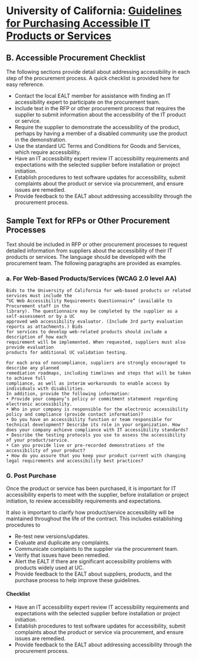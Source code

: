 # University of California: [Guidelines for Purchasing Accessible IT Products or Services](http://www.ucop.edu/electronic-accessibility/_files/uc-guidelines-accessibility-procurement.pdf)

## B. Accessible Procurement Checklist

The following sections provide detail about addressing accessibility in each step of the procurement process. A quick checklist is provided here for easy reference.

- Contact the local EALT member for assistance with finding an IT accessibility expert to participate on the procurement team.
- Include text in the RFP or other procurement process that requires the supplier to submit information about the accessibility of the IT product or service.
- Require the supplier to demonstrate the accessibility of the product, perhaps by having a member of a disabled community use the product in the demonstration.
- Use the standard UC Terms and Conditions for Goods and Services, which require accessibility.
- Have an IT accessibility expert review IT accessibility requirements and expectations with the selected supplier before installation or project initiation.
- Establish procedures to test software updates for accessibility, submit complaints about the product or service via procurement, and ensure issues are remedied.
- Provide feedback to the EALT about addressing accessibility through the procurement process.

## Sample Text for RFPs or Other Procurement Processes

Text should be included in RFP or other procurement processes to request detailed information from suppliers about the accessibility of their IT products or services. The language should be developed with the procurement team. The following paragraphs are provided as examples.

### a. For Web-Based Products/Services (WCAG 2.0 level AA) 

    Bids to the University of California for web-based products or related services must include the
    “UC Web Accessibility Requirements Questionnaire” (available to Procurement staff in the
    library). The questionnaire may be completed by the supplier as a self-assessment or by a UC
    approved web accessibility evaluator. (Include 3rd party evaluation reports as attachments.) Bids
    for services to develop web-related products should include a description of how each
    requirement will be implemented. When requested, suppliers must also provide evaluation
    products for additional UC validation testing.

    For each area of noncompliance, suppliers are strongly encouraged to describe any planned
    remediation roadmaps, including timelines and steps that will be taken to achieve full
    compliance, as well as interim workarounds to enable access by individuals with disabilities.
    In addition, provide the following information:
    • Provide your company’s policy or commitment statement regarding electronic accessibility.
    • Who in your company is responsible for the electronic accessibility policy and compliance (provide contact information)?
    • Do you have an accessibility function or team responsible for technical development? Describe its role in your organization. How does your company achieve compliance with IT accessibility standards?
    • Describe the testing protocols you use to assess the accessibility of your product/service.
    • Can you provide live or pre-recorded demonstrations of the accessibility of your product?
    • How do you assure that you keep your product current with changing legal requirements and accessibility best practices?
    
 
### G. Post Purchase
Once the product or service has been purchased, it is important for IT accessibility experts to meet with the supplier, before installation or project initiation, to review accessibility requirements and
expectations.

It also is important to clarify how product/service accessibility will be maintained throughout the life of the contract. This includes establishing procedures to
- Re-test new versions/updates.
- Evaluate and duplicate any complaints.
- Communicate complaints to the supplier via the procurement team.
- Verify that issues have been remedied.
- Alert the EALT if there are significant accessibility problems with products widely used at UC.
- Provide feedback to the EALT about suppliers, products, and the purchase process to help improve these guidelines.

#### Checklist
- Have an IT accessibility expert review IT accessibility requirements and expectations with the
selected supplier before installation or project initiation.
- Establish procedures to test software updates for accessibility, submit complaints about the
product or service via procurement, and ensure issues are remedied.
- Provide feedback to the EALT about addressing accessibility through the procurement process.
